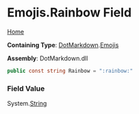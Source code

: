 # Emojis\.Rainbow Field

[Home](../../../README.md)

**Containing Type**: [DotMarkdown](../../README.md)\.[Emojis](../README.md)

**Assembly**: DotMarkdown\.dll

```csharp
public const string Rainbow = ":rainbow:"
```

### Field Value

System\.[String](https://docs.microsoft.com/en-us/dotnet/api/system.string)